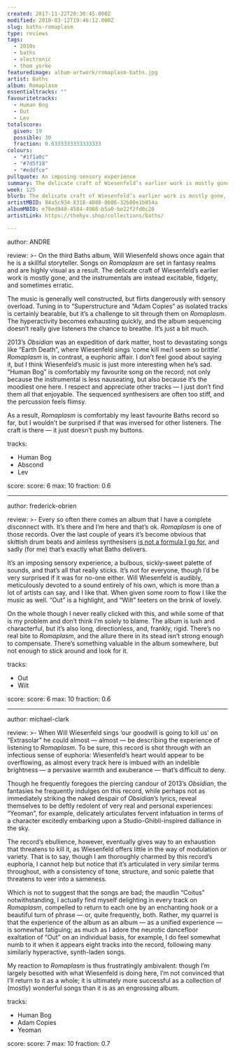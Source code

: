 ```yaml
---
created: 2017-11-22T20:30:45.000Z
modified: 2018-03-12T19:46:12.000Z
slug: baths-romaplasm
type: reviews
tags:
  - 2010s
  - baths
  - electronic
  - thom yorke
featuredimage: album-artwork/romaplasm-baths.jpg
artist: Baths
album: Romaplasm
essentialtracks: ""
favouritetracks:
  - Human Bog
  - Out
  - Lev
totalscore:
  given: 19
  possible: 30
  fraction: 0.6333333333333333
colours:
  - "#1f1a0c"
  - "#7d5f18"
  - "#eddfce"
pullquote: An imposing sensory experience
summary: The delicate craft of Wiesenfeld’s earlier work is mostly gone, and the instrumentals are instead excitable, fidgety, and sometimes erratic. The music is generally well constructed, but flirts dangerously with sensory overload.
week: 125
blurb: The delicate craft of Wiesenfeld’s earlier work is mostly gone, and the instrumentals are instead excitable, fidgety, and erratic. It's quite the sensory overload.
artistMBID: 84a5c934-8318-4080-8606-32b80e1b054a
albumMBID: e78ed940-4584-4988-b5a0-be22f2fd0c20
artistLink: https://thehyv.shop/collections/baths/

---
```


author: ANDRE

review: >-
  On the third Baths album, Will Wiesenfeld shows once again that he is a skillful storyteller. Songs on *Romaplasm* are set in fantasy realms and are highly visual as a result. The delicate craft of Wiesenfeld’s earlier work is mostly gone, and the instrumentals are instead excitable, fidgety, and sometimes erratic. 
  
  The music is generally well constructed, but flirts dangerously with sensory overload. Tuning in to “Superstructure and “Adam Copies” as isolated tracks is certainly bearable, but it’s a challenge to sit through them on *Romaplasm*. The hyperactivity becomes exhausting quickly, and the album sequencing doesn’t really give listeners the chance to breathe. It’s just a bit much.

  2013’s *Obsidian* was an expedition of dark matter, host to devastating songs like “Earth Death”, where Wiesenfeld sings ‘come kill me/I seem so brittle’. *Romaplasm* is, in contrast, a euphoric affair. I don’t feel good about saying it, but I think Wiesenfeld’s music is just more interesting when he’s sad. “Human Bog” is comfortably my favourite song on the record; not only because the instrumental is less nauseating, but also because it’s the moodiest one here. I respect and appreciate other tracks — I just don’t find them all that enjoyable. The sequenced synthesisers are often too stiff, and the percussion feels flimsy. 
  
  As a result, *Romaplasm* is comfortably my least favourite Baths record so far, but I wouldn’t be surprised if that was inversed for other listeners. The craft is there — it just doesn’t push my buttons.

tracks:
  - Human Bog
  - ­­Abscond
  - ­­Lev

score:
  score: 6
  max: 10
  fraction: 0.6

---
author: frederick-obrien

review: >-
  Every so often there comes an album that I have a complete disconnect with. It’s there and I’m here and that’s ok. *Romaplasm* is one of those records. Over the last couple of years it’s become obvious that skittish drum beats and aimless synthesisers [is not a formula I go for](/reviews/thom-yorke-the-eraser/), and sadly (for me) that’s exactly what Baths delivers. 
  
  It’s an imposing sensory experience, a bulbous, sickly-sweet palette of sounds, and that’s all that really sticks. It’s not for everyone, though I’d be very surprised if it was for no-one either. Will Wiesenfeld is audibly, meticulously devoted to a sound entirely of his own, which is more than a lot of artists can say, and I like that. When given some room to flow I like the music as well. “Out” is a highlight, and “Wilt” teeters on the brink of lovely. 
  
  On the whole though I never really clicked with this, and while some of that is my problem and don’t think I’m solely to blame. The album is lush and characterful, but it’s also long, directionless, and, frankly, rigid. There’s no real bite to *Romaplasm*, and the allure there in its stead isn’t strong enough to compensate. There’s something valuable in the album somewhere, but not enough to stick around and look for it.

tracks:
  - Out
  - ­­Wilt

score:
  score: 6
  max: 10
  fraction: 0.6

---
author: michael-clark

review: >-
  When Will Wiesenfeld sings ‘our goodwill is going to kill us’ on “Extrasolar” he could almost — almost — be describing the experience of listening to *Romaplasm*. To be sure, this record is shot through with an infectious sense of euphoria: Wiesenfeld’s heart would appear to be overflowing, as almost every track here is imbued with an indelible brightness — a pervasive warmth and exuberance — that’s difficult to deny. 
  
  Though he frequently foregoes the piercing candour of 2013’s *Obsidian*, the fantasies he frequently indulges on this record, while perhaps not as immediately striking the naked despair of *Obsidian*’s lyrics, reveal themselves to be deftly redolent of very real and personal experiences: “Yeoman”, for example, delicately articulates fervent infatuation in terms of a character excitedly embarking upon a Studio-Ghibli-inspired dalliance in the sky.

  The record’s ebullience, however, eventually gives way to an exhaustion that threatens to kill it, as Wiesenfeld offers little in the way of modulation or variety. That is to say, though I am thoroughly charmed by this record’s euphoria, I cannot help but notice that it’s articulated in very similar terms throughout, with a consistency of tone, structure, and sonic palette that threatens to veer into a sameness. 
  
  Which is not to suggest that the songs are bad; the maudlin “Coitus” notwithstanding, I actually find myself delighting in every track on *Romaplasm*, compelled to return to each one by an enchanting hook or a beautiful turn of phrase — or, quite frequently, both. Rather, my quarrel is that the experience of the album as an album — as a unified experience — is somewhat fatiguing; as much as I adore the neurotic dancefloor exaltation of “Out” on an individual basis, for example, I do feel somewhat numb to it when it appears eight tracks into the record, following many similarly hyperactive, synth-laden songs. 
  
  My reaction to *Romaplasm* is thus frustratingly ambivalent: though I’m largely besotted with what Wiesenfeld is doing here, I’m not convinced that I’ll return to it as a whole; it is ultimately more successful as a collection of (mostly) wonderful songs than it is as an engrossing album.

tracks:
  - Human Bog
  - ­­Adam Copies
  - ­­Yeoman

score:
  score: 7
  max: 10
  fraction: 0.7
